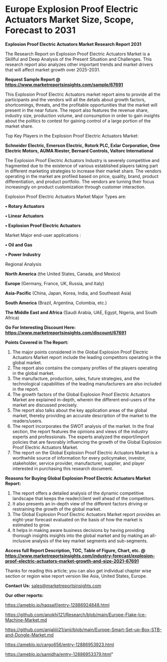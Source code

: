 # Europe Explosion Proof Electric Actuators Market Size, Scope, Forecast to 2031

<strong>Explosion Proof Electric Actuators Market Research Report 2031</strong>

The Research Report on Explosion Proof Electric Actuators Market is a Skillful and Deep Analysis of the Present Situation and Challenges. This research report also analyzes other important trends and market drivers that will affect market growth over 2025-2031.

<strong>Request Sample Report @ <a href=https://www.marketreportsinsights.com/sample/67691>https://www.marketreportsinsights.com/sample/67691</a></strong>

This Explosion Proof Electric Actuators market report aims to provide all the participants and the vendors will all the details about growth factors, shortcomings, threats, and the profitable opportunities that the market will present in the near future. The report also features the revenue share, industry size, production volume, and consumption in order to gain insights about the politics to contest for gaining control of a large portion of the market share.

Top Key Players in the Explosion Proof Electric Actuators Market:

<strong>Schneider Electric, Emerson Electric, Rotork PLC, Exlar Corporation, Ome Electric Motors, AUMA Riester, Bernard Controls, Valtorc International</strong>

The Explosion Proof Electric Actuators Industry is severely competitive and fragmented due to the existence of various established players taking part in different marketing strategies to increase their market share. The vendors operating in the market are profiled based on price, quality, brand, product differentiation, and product portfolio. The vendors are turning their focus increasingly on product customization through customer interaction.

Explosion Proof Electric Actuators Market Major Types are:

<strong>• Rotary Actuators

• Linear Actuators

• Explosion Proof Electric Actuators</strong>

Market Major end-user applications :

<strong>• Oil and Gas

• Power Industry</strong>

Regional Analysis

</u><strong><b>North America</b></strong> (the United States, Canada, and Mexico)

<strong><b>Europe </b></strong>(Germany, France, UK, Russia, and Italy)

<strong><b>Asia-Pacific</b></strong> (China, Japan, Korea, India, and Southeast Asia)

<strong><b>South America</b></strong> (Brazil, Argentina, Colombia, etc.)

<strong><b>The Middle East and Africa</b></strong> (Saudi Arabia, UAE, Egypt, Nigeria, and South Africa)

<strong>Go For Interesting Discount Here: <a href=https://www.marketreportsinsights.com/discount/67691>https://www.marketreportsinsights.com/discount/67691</a></strong>

<strong>Points Covered in The Report:</strong>
<ol>
  <li>The major points considered in the Global Explosion Proof Electric Actuators Market report include the leading competitors operating in the global market.</li>
  <li>The report also contains the company profiles of the players operating in the global market.</li>
  <li>The manufacture, production, sales, future strategies, and the technological capabilities of the leading manufacturers are also included in the report.</li>
  <li>The growth factors of the Global Explosion Proof Electric Actuators Market are explained in-depth, wherein the different end-users of the market are discussed precisely.</li>
  <li>The report also talks about the key application areas of the global market, thereby providing an accurate description of the market to the readers/users.</li>
  <li>The report incorporates the SWOT analysis of the market. In the final section, the report features the opinions and views of the industry experts and professionals. The experts analyzed the export/import policies that are favorably influencing the growth of the Global Explosion Proof Electric Actuators Market.</li>
  <li>The report on the Global Explosion Proof Electric Actuators Market is a worthwhile source of information for every policymaker, investor, stakeholder, service provider, manufacturer, supplier, and player interested in purchasing this research document.</li>
</ol>
<strong>Reasons for Buying Global Explosion Proof Electric Actuators Market Report:</strong>

<ol>
  <li>The report offers a detailed analysis of the dynamic competitive landscape that keeps the reader/client well ahead of the competitors.</li>
  <li>It also presents an in-depth view of the different factors driving or restraining the growth of the global market.</li>
  <li>The Global Explosion Proof Electric Actuators Market report provides an eight-year forecast evaluated on the basis of how the market is estimated to grow.</li>
  <li>It helps in making aware business decisions by having providing thorough insights insights into the global market and by making an all-inclusive analysis of the key market segments and sub-segments.</li>
</ol>
<strong>Access full Report Description, TOC, Table of Figure, Chart, etc. @ <a href=https://www.marketreportsinsights.com/industry-forecast/explosion-proof-electric-actuators-market-growth-and-size-2021-67691>https://www.marketreportsinsights.com/industry-forecast/explosion-proof-electric-actuators-market-growth-and-size-2021-67691</a></strong>


Thanks for reading this article; you can also get individual chapter wise section or region wise report version like Asia, United States, Europe.

<strong>Contact Us:</strong>
sales@marketreportsinsights.com

<strong>Our other reports:</strong>

<a href=https://ameblo.jp/haqsaif/entry-12886924848.html>https://ameblo.jp/haqsaif/entry-12886924848.html</a>

<a href=https://github.com/anokhi121/Research/blob/main/Europe-Flake-Ice-Machine-Market.md>https://github.com/anokhi121/Research/blob/main/Europe-Flake-Ice-Machine-Market.md</a>

<a href=https://github.com/anjaliiii21/anjj/blob/main/Europe-Smart-Set-up-Box-STB-and-Dongle-Market.md>https://github.com/anjaliiii21/anjj/blob/main/Europe-Smart-Set-up-Box-STB-and-Dongle-Market.md</a>

<a href=https://ameblo.jp/cargo656/entry-12886953923.html>https://ameblo.jp/cargo656/entry-12886953923.html</a>

<a href=https://ameblo.jp/samidha/entry-12886953379.html>https://ameblo.jp/samidha/entry-12886953379.html</a>"
